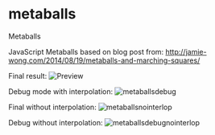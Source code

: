 # metaballs
Metaballs

JavaScript Metaballs based on blog post from: http://jamie-wong.com/2014/08/19/metaballs-and-marching-squares/

Final result:
![Preview](https://cloud.githubusercontent.com/assets/507390/25349032/4b08c3e8-28ee-11e7-9ca1-3a97b8f42840.gif)

Debug mode with interpolation:
![metaballsdebug](https://cloud.githubusercontent.com/assets/507390/25349098/93fcfaba-28ee-11e7-8f31-7e7a9d292dad.gif)

Final without interpolation:
![metaballsnointerlop](https://cloud.githubusercontent.com/assets/507390/25349224/0380fbca-28ef-11e7-891f-b0fb1cf1ac3f.gif)

Debug without interpolation:
![metaballsdebugnointerlop](https://cloud.githubusercontent.com/assets/507390/25349223/036dacf0-28ef-11e7-90fd-cd86b2ce723b.gif)
